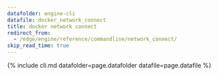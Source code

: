 ```yaml
---
datafolder: engine-cli
datafile: docker_network_connect
title: docker network connect
redirect_from:
  - /edge/engine/reference/commandline/network_connect/
skip_read_time: true
---
```

<!--
Sorry, but the contents of this page are automatically generated from
Docker's source code. If you want to suggest a change to the text that appears
here, you'll need to find the string by searching this repo:

https://github.com/docker/cli
-->
{% include cli.md datafolder=page.datafolder datafile=page.datafile %}
